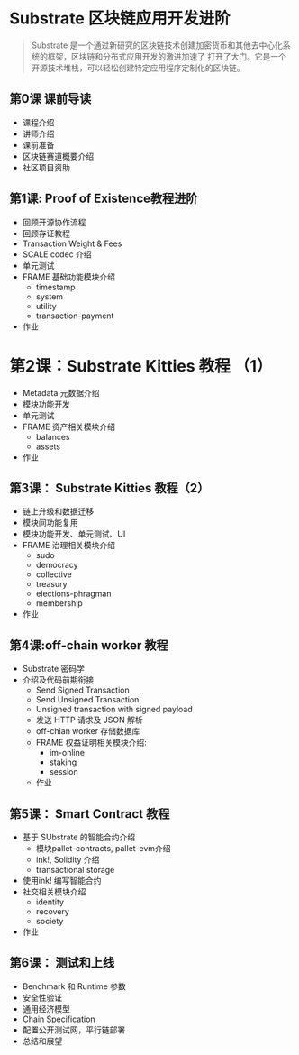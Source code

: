 # Substrate 区块链应用开发进阶 

> Substrate 是一个通过新研究的区块链技术创建加密货币和其他去中心化系统的框架，区块链和分布式应用开发的激进加速了
打开了大门。它是一个开源技术堆栈，可以轻松创建特定应用程序定制化的区块链。 

## 第0课 课前导读

- 课程介绍
- 讲师介绍
- 课前准备
- 区块链赛道概要介绍
- 社区项目资助


## 第1课: Proof of Existence教程进阶

- 回顾开源协作流程
- 回顾存证教程
- Transaction Weight & Fees
- SCALE codec 介绍
- 单元测试
- FRAME 基础功能模块介绍
    - timestamp
    - system
    - utility
    - transaction-payment
- 作业

# 第2课：Substrate Kitties 教程 （1）

- Metadata 元数据介绍
- 模块功能开发
- 单元测试
- FRAME 资产相关模块介绍
    - balances
    - assets
- 作业

## 第3课： Substrate Kitties 教程（2）
- 链上升级和数据迁移
- 模块间功能复用
- 模块功能开发、单元测试、UI
- FRAME 治理相关模块介绍
    - sudo
    - democracy
    - collective
    - treasury
    - elections-phragman
    - membership
- 作业

## 第4课:off-chain worker 教程

- Substrate 密码学
- 介绍及代码前期衔接
    - Send Signed Transaction
    - Send Unsigned Transaction
    - Unsigned transaction with signed payload
    - 发送 HTTP 请求及 JSON 解析
    - off-chian worker 存储数据库
    - FRAME 权益证明相关模块介绍:
        - im-online 
        - staking
        - session
    - 作业

## 第5课： Smart Contract 教程

- 基于 SUbstrate 的智能合约介绍
    - 模块pallet-contracts, pallet-evm介绍
    - ink!, Solidity 介绍
    - transactional storage 
- 使用ink! 编写智能合约
- 社交相关模块介绍
    - identity
    - recovery
    - society
- 作业

## 第6课： 测试和上线

- Benchmark 和 Runtime 参数
- 安全性验证
- 通用经济模型
- Chain Specification 
- 配置公开测试网，平行链部署
- 总结和展望

